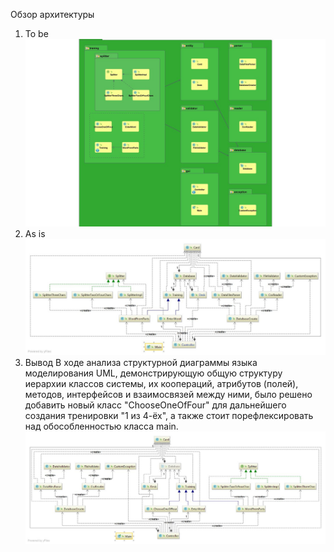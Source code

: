 Обзор архитектуры
1. To be 
![](https://github.com/Anastasiyabordak/Loci/blob/master/doc/component.jpg)
2. As is
![](https://github.com/Anastasiyabordak/Loci/blob/master/doc/bclass.jpeg)
3. Вывод
В ходе анализа структурной диаграммы языка моделирования UML, демонстрирующую общую структуру иерархии классов системы, их коопераций, атрибутов (полей), методов, интерфейсов и взаимосвязей между ними, было решено добавить новый класс "ChooseOneOfFour" для дальнейшего создания тренировки "1 из 4-ёх", а также стоит порефлексировать над обособленностью класса main.
![](https://github.com/Anastasiyabordak/Loci/blob/master/doc/aclass.jpeg)
